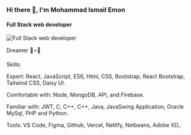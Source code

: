 ### Hi there 👋, I'm Mohammad Ismail Emon
#### Full Stack web developer
![Full Stack web developer](https://media.licdn.com/dms/image/D5616AQHZEn16Jc9ewQ/profile-displaybackgroundimage-shrink_350_1400/0/1672908095788?e=1678320000&v=beta&t=Bs6qWB93rvaKppUqT5-Vi8XT8LB3l0SxBr0itR-4Awg)

Dreamer 🌟⭐🌠

Skills:


Expert: React, JavaScript, ES6, Html, CSS, Bootstrap, React Bootstrap, Tailwind CSS, Daisy
UI.


Comfortable with: Node, MongoDB, API, and Firebase.



Familiar with: JWT, C, C++, C++, Java, JavaSwing Application, Oracle MySql, PHP and
Python.

Tools: VS Code, Figma, Github, Vercel, Netlify, Netbeans, Adobe XD,.







